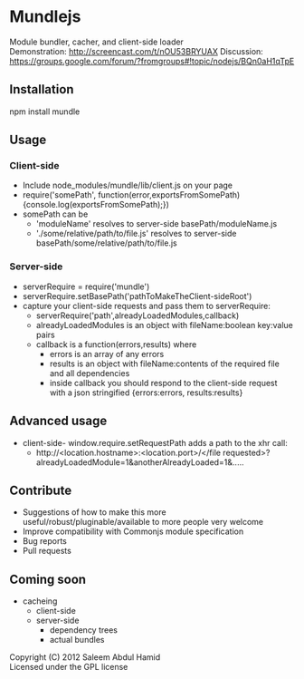 # Mundlejs

Module bundler, cacher, and client-side loader  
Demonstration:
http://screencast.com/t/nOU53BRYUAX
Discussion:
https://groups.google.com/forum/?fromgroups#!topic/nodejs/BQn0aH1qTpE

## Installation
npm install mundle

## Usage
### Client-side
* Include node_modules/mundle/lib/client.js on your page
* require('somePath', function(error,exportsFromSomePath){console.log(exportsFromSomePath);})
* somePath can be
  * 'moduleName' resolves to server-side basePath/moduleName.js
  * './some/relative/path/to/file.js' resolves to server-side basePath/some/relative/path/to/file.js

### Server-side
* serverRequire = require('mundle')
* serverRequire.setBasePath('pathToMakeTheClient-sideRoot')
* capture your client-side requests and pass them to serverRequire:
  * serverRequire('path',alreadyLoadedModules,callback)
  * alreadyLoadedModules is an object with fileName:boolean key:value pairs
  * callback is a function(errors,results) where
    * errors is an array of any errors
    * results is an object with fileName:contents of the required file and all dependencies
    * inside callback you should respond to the client-side request with a json stringified {errors:errors, results:results}

## Advanced usage
* client-side- window.require.setRequestPath adds a path to the xhr call:
  * http://<location.hostname>:<location.port>/<requestPath></file requested>?alreadyLoadedModule=1&anotherAlreadyLoaded=1&.....

## Contribute
* Suggestions of how to make this more useful/robust/pluginable/available to more people very welcome
* Improve compatibility with Commonjs module specification
* Bug reports
* Pull requests

## Coming soon
* cacheing
  * client-side
  * server-side
      * dependency trees
      * actual bundles


Copyright (C) 2012 Saleem Abdul Hamid   
Licensed under the GPL license